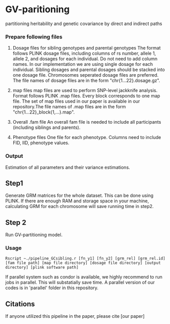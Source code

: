 # GV-paritioning
partitioning heritability and genetic covariance by direct and indirect paths

### Prepare following files

1. Dosage files for sibling genotypes and parental genotypes
The format follows PLINK dosage files, including columns of rs number, allele 1, allele 2, and dosages for each individual. Do not need to add column names. In our implementation we are using single dosage for each individual. Sibling dosages and parental dosages should be stacked into one dosage file. Chromosomes seperated dosage files are preferred. The file names of dosage files are in the form "chr{1...22}.dosage.gz".

2. map files
map files are used to perform SNP-level jackknife analysis. Format follows PLINK .map files. Every block corresponds to one map file. The set of map files used in our paper is available in our repository.The file names of .map files are in the form "chr{1...22}\_block{1,...}.map".

3. Overall .fam file
An overall fam file is needed to include all participants (including siblings and parents).

4. Phenotype files
One file for each phenotype. Columns need to include FID, IID, phenotype values.

### Output
Estimation of all parameters and their variance estimations.

## Step1
Generate GRM matrices for the whole dataset.
This can be done using PLINK. If there are enough RAM and storage space in your machine, calculating GRM for each chromosome will save running time in step2.

## Step 2
Run GV-partitioning model.

### Usage
```{r}
Rscript ~./pipeline_GCsibling.r [fn_y1] [fn_y2] [grm_rel] [grm_rel.id] [fam file path] [map file directory] [dosage file directory] [output directory] [plink software path]
```

If parallel system such as condor is available, we highly recommend to run jobs in parallel. This will substatially save time. A parallel version of our codes is in 'parallel' folder in this repository.

## Citations
If anyone utilized this pipeline in the paper, please cite
[our paper]
